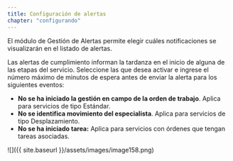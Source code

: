 ```yaml
---
title: Configuración de alertas
chapter: "configurando"
---
```


El módulo de Gestión de Alertas permite elegir cuáles notificaciones se visualizarán en el listado de alertas.

Las alertas de cumplimiento informan la tardanza en el inicio de alguna de las etapas del servicio. Seleccione las que desea activar e ingrese el número máximo de minutos de espera antes de enviar la alerta para los siguientes eventos:

*   **No se ha iniciado la gestión en campo de la orden de trabajo**. Aplica para servicios de tipo Estándar.
*   **No se identifica movimiento del especialista**. Aplica para servicios de tipo Desplazamiento.
*   **No se ha iniciado tarea:** Aplica para servicios con órdenes que tengan tareas asociadas.


![]({{ site.baseurl }}/assets/images/image158.png)

